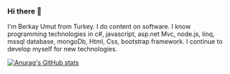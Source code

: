 ### Hi there 👋
I'm Berkay Umut from Turkey. I do content on software. I know programming technologies in c#, javascript, asp.net Mvc, node.js, linq, mssql database, mongoDb, Html, Css, bootstrap framework. I continue to develop myself for new technologies. 

[![Anurag's GitHub stats](https://github-readme-stats.vercel.app/api?username=berkayumut)](https://github.com/berkayumut/github-readme-stats)
